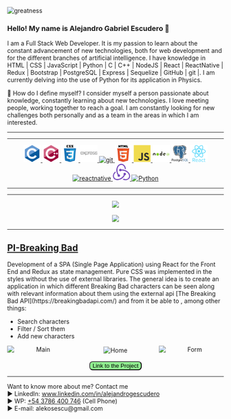 ![greatness](https://user-images.githubusercontent.com/43653464/164103674-b1c2b92d-1be7-4f53-bcb8-4b59b1c124ba.jpg)

### Hello! My name is Alejandro Gabriel Escudero 💪

I am a Full Stack Web Developer. It is my passion to learn about the constant advancement of new technologies, both for web development and for the different branches of artificial intelligence. I have knowledge in HTML | CSS | JavaScript | Python | C | C++ | NodeJS | React | ReactNative | Redux | Bootstrap | PostgreSQL | Express | Sequelize | GitHub | git |. I am currently delving into the use of Python for its application in Physics.

🧑 How do I define myself?
I consider myself a person passionate about knowledge, constantly learning about new technologies. I love meeting people, working together to reach a goal. I am constantly looking for new challenges both personally and as a team in the areas in which I am interested.

---

---

<p align="center"> </a> <a href="https://www.cprogramming.com/" target="_blank"> <img src="https://raw.githubusercontent.com/devicons/devicon/master/icons/c/c-original.svg" alt="c" width="40" height="40"/> </a> <a href="https://www.w3schools.com/cpp/" target="_blank"> <img src="https://raw.githubusercontent.com/devicons/devicon/master/icons/cplusplus/cplusplus-original.svg" alt="cplusplus" width="40" height="40"/> </a> <a href="https://www.w3schools.com/css/" target="_blank"> <img src="https://raw.githubusercontent.com/devicons/devicon/master/icons/css3/css3-original-wordmark.svg" alt="css3" width="40" height="40"/> </a> <a href="https://expressjs.com" target="_blank"> <img src="https://raw.githubusercontent.com/devicons/devicon/master/icons/express/express-original-wordmark.svg" alt="express" width="40" height="40"/> </a> </a> <a href="https://git-scm.com/" target="_blank"> <img src="https://www.vectorlogo.zone/logos/git-scm/git-scm-icon.svg" alt="git" width="40" height="40"/> </a> <a href="https://www.w3.org/html/" target="_blank"> <img src="https://raw.githubusercontent.com/devicons/devicon/master/icons/html5/html5-original-wordmark.svg" alt="html5" width="40" height="40"/> </a> <a href="https://developer.mozilla.org/en-US/docs/Web/JavaScript" target="_blank"> <img src="https://raw.githubusercontent.com/devicons/devicon/master/icons/javascript/javascript-original.svg" alt="javascript" width="40" height="40"/> </a> <a href="https://nodejs.org" target="_blank"> <img src="https://raw.githubusercontent.com/devicons/devicon/master/icons/nodejs/nodejs-original-wordmark.svg" alt="nodejs" width="40" height="40"/> </a> <a href="https://www.postgresql.org" target="_blank"> <img src="https://raw.githubusercontent.com/devicons/devicon/master/icons/postgresql/postgresql-original-wordmark.svg" alt="postgresql" width="40" height="40"/> </a> <a href="https://reactjs.org/" target="_blank"> <img src="https://raw.githubusercontent.com/devicons/devicon/master/icons/react/react-original-wordmark.svg" alt="react" width="40" height="40"/> </a> <a href="https://reactnative.dev/" target="_blank"> <img src="https://reactnative.dev/img/header_logo.svg" alt="reactnative" width="40" height="40"/> </a> <a href="https://redux.js.org" target="_blank"> <img src="https://raw.githubusercontent.com/devicons/devicon/master/icons/redux/redux-original.svg" alt="redux" width="40" height="40"/> </a> <a href="https://www.python.org/" target="_blank"> <img src="https://upload.wikimedia.org/wikipedia/commons/thumb/0/0a/Python.svg/768px-Python.svg.png" alt="Python" width="40" height="40"/> </a> </p>

<hr/>

---

<p align="center">
<img src='https://github-readme-stats.vercel.app/api/top-langs/?username=alekosescu&theme=merko' />
</p>

<p align="center">
<img src='https://github-readme-stats.vercel.app/api?username=alekosescu&show_icons=true&theme=merko' />
</p>

---

## <a href="https://github.com/Alekosescu/Breaking_Bad_PI" target="_blank">PI-Breaking Bad</a>

<p>Development of a SPA (Single Page Application) using React for the Front End and Redux as state management. Pure CSS was implemented in the styles without the use of external libraries.
The general idea is to create an application in which different Breaking Bad characters can be seen along with relevant information about them using the external api [The Breaking Bad API](https://breakingbadapi.com/) and from it be able to , among other things:

   - Search characters
   - Filter / Sort them
   - Add new characters</p>
   
   <div align="center">
<img align="left" src="https://user-images.githubusercontent.com/43653464/164103886-0fef44c6-1867-472f-a6d9-d0a3e197df1a.jpg" alt="Main" width="30%"/>    
<img align="center" src="https://user-images.githubusercontent.com/43653464/164104331-88dcfa97-613a-41ce-9728-476e11cc53a3.jpg" alt="Home" width="30%"/>               <img align="right" src="https://user-images.githubusercontent.com/43653464/164104607-ddbca790-caa1-4c62-8866-78d854b0519d.jpg" alt="Form" width="30%"/>
  </div>
<br/>

<div align="center">
<style type="text/css">
    .btn {
        background-color:lightgreen;
        cursor:pointer;
        border-radius: 8px
    }
</style>
<button class="btn" href="https://app-deploy1.vercel.app/home">
Link to the Project
</a>
</div>   

<hr/>
  Want to know more about me? Contact me   
  <br/>
▶ LinkedIn: <a href="http://www.linkedin.com/in/alejandrogescudero">www.linkedin.com/in/alejandrogescudero</a> <br/>
▶ WP: <a href="https://api.whatsapp.com/send?phone=543786400746&text=Thanks%20for%20reaching%20out!" target="_blank">+54 3786 400 746</a> (Cell Phone) <br/>
▶ E-mail: alekosescu@gmail.com <br/>
